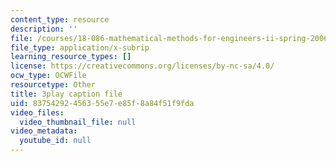```yaml
---
content_type: resource
description: ''
file: /courses/18-086-mathematical-methods-for-engineers-ii-spring-2006/83754292456355e7e85f8a84f51f9fda_r1-r1t5i58g.srt
file_type: application/x-subrip
learning_resource_types: []
license: https://creativecommons.org/licenses/by-nc-sa/4.0/
ocw_type: OCWFile
resourcetype: Other
title: 3play caption file
uid: 83754292-4563-55e7-e85f-8a84f51f9fda
video_files:
  video_thumbnail_file: null
video_metadata:
  youtube_id: null
---
```

